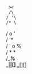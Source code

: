      ><
     /\
    / '\
    /* \
   / o '\
   / '* \
  / ' o %\
  / *  * \
 /____%___\
   _|__|[]
   \___[][]
